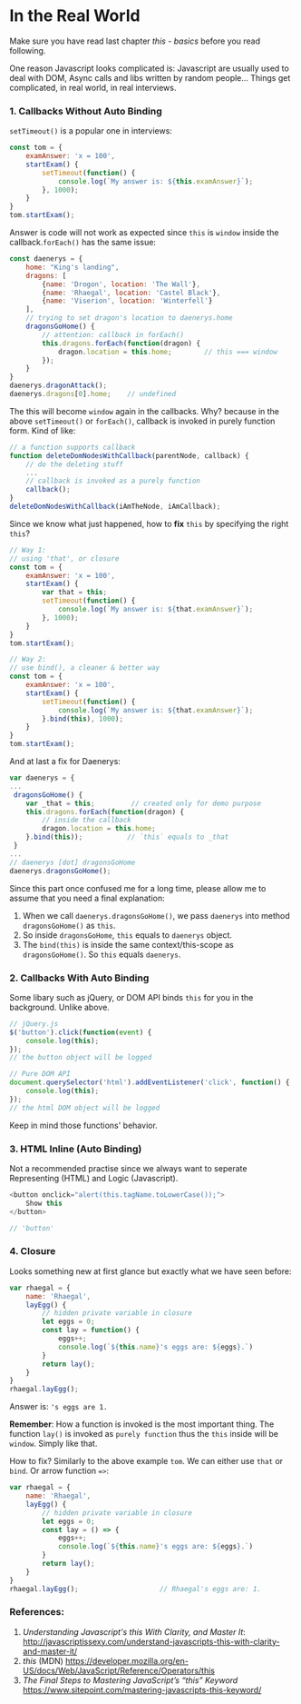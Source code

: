 # In the Real World
Make sure you have read last chapter _this - basics_ before you read following.

One reason Javascript looks complicated is: Javascript are usually used to deal with DOM, Async calls and libs written by random people... Things get complicated, in real world, in real interviews.

### 1. Callbacks Without Auto Binding

`setTimeout()` is a popular one in interviews: 
```js
const tom = {
    examAnswer: 'x = 100',
    startExam() {
        setTimeout(function() {
            console.log(`My answer is: ${this.examAnswer}`);
        }, 1000);
    }
}
tom.startExam();
```
Answer is code will not work as expected since `this` is `window` inside the callback.`forEach()` has the same issue:

```js
const daenerys = {
    home: "King's landing",
    dragons: [
        {name: 'Drogon', location: 'The Wall'},
        {name: 'Rhaegal', location: 'Castel Black'},
        {name: 'Viserion', location: 'Winterfell'}
    ],
    // trying to set dragon's location to daenerys.home
    dragonsGoHome() {
        // attention: callback in forEach()
        this.dragons.forEach(function(dragon) {
            dragon.location = this.home;        // this === window
        });
    }
}
daenerys.dragonAttack();
daenerys.dragons[0].home;    // undefined
```
The this will become `window` again in the callbacks. Why? because in the above `setTimeout()` or `forEach()`, callback is invoked in purely function form. Kind of like:

```js
// a function supports callback
function deleteDomNodesWithCallback(parentNode, callback) {
    // do the deleting stuff
    ...
    // callback is invoked as a purely function
    callback();
}
deleteDomNodesWithCallback(iAmTheNode, iAmCallback);
```
Since we know what just happened, how to **fix** `this` by specifying the right `this`?

```js
// Way 1:
// using 'that', or closure
const tom = {
    examAnswer: 'x = 100',
    startExam() {
        var that = this;
        setTimeout(function() {
            console.log(`My answer is: ${that.examAnswer}`);
        }, 1000);
    }
}
tom.startExam();

// Way 2:
// use bind(), a cleaner & better way
const tom = {
    examAnswer: 'x = 100',
    startExam() {
        setTimeout(function() {
            console.log(`My answer is: ${that.examAnswer}`);
        }.bind(this), 1000);
    }
}
tom.startExam();
```
And at last a fix for Daenerys:
```js
var daenerys = {
...
 dragonsGoHome() {
    var _that = this;         // created only for demo purpose
    this.dragons.forEach(function(dragon) {
        // inside the callback
        dragon.location = this.home;
    }.bind(this));           // `this` equals to _that
 }
...
// daenerys [dot] dragonsGoHome
daenerys.dragonsGoHome();
```
Since this part once confused me for a long time, please allow me to assume that you need a final explanation:

1. When we call `daenerys.dragonsGoHome()`, we pass `daenerys` into method `dragonsGoHome()` as `this`.
2. So inside `dragonsGoHome`, `this` equals to `daenerys` object.
3. The `bind(this)` is inside the same context/this-scope as `dragonsGoHome()`. So `this` equals `daenerys`.


### 2. Callbacks With Auto Binding

Some libary such as jQuery, or DOM API binds `this` for you in the background. Unlike above.

```js
// jQuery.js
$('button').click(function(event) {
    console.log(this);
});
// the button object will be logged

// Pure DOM API
document.querySelector('html').addEventListener('click', function() {
    console.log(this);
});
// the html DOM object will be logged

```
Keep in mind those functions' behavior.

### 3. HTML Inline (Auto Binding)
Not a recommended practise since we always want to seperate Representing (HTML) and Logic (Javascript).

```js
<button onclick="alert(this.tagName.toLowerCase());">
    Show this
</button>

// 'button'
```

### 4. Closure
Looks something new at first glance but exactly what we have seen before:
```js
var rhaegal = {
    name: 'Rhaegal',
    layEgg() {
        // hidden private variable in closure
        let eggs = 0;
        const lay = function() {
            eggs++;
            console.log(`${this.name}'s eggs are: ${eggs}.`)
        }
        return lay();
    }
}
rhaegal.layEgg();
```
Answer is: `'s eggs are 1.`

**Remember**: How a function is invoked is the most important thing. The function `lay()` is invoked as `purely function` thus the `this` inside will be `window`. Simply like that.

How to fix? Similarly to the above example `tom`. We can either use `that` or `bind`. Or arrow function `=>`:

```js
var rhaegal = {
    name: 'Rhaegal',
    layEgg() {
        // hidden private variable in closure
        let eggs = 0;
        const lay = () => {
            eggs++;
            console.log(`${this.name}'s eggs are: ${eggs}.`)
        }
        return lay();
    }
}
rhaegal.layEgg();                    // Rhaegal's eggs are: 1.

```

### References:

1. _Understanding Javascript's this With Clarity, and Master It_: [http:\/\/javascriptissexy.com\/understand-javascripts-this-with-clarity-and-master-it\/](http://javascriptissexy.com/understand-javascripts-this-with-clarity-and-master-it/)
2. _this_ (MDN) https://developer.mozilla.org/en-US/docs/Web/JavaScript/Reference/Operators/this
3. _The Final Steps to Mastering JavaScript’s “this” Keyword_ https://www.sitepoint.com/mastering-javascripts-this-keyword/